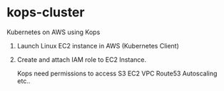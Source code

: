 # kops-cluster

Kubernetes on AWS using Kops
1. Launch Linux EC2 instance in AWS (Kubernetes Client)
2. Create and attach IAM role to EC2 Instance.
  
   Kops need permissions to access
	    S3
	  EC2
	  VPC
	  Route53
	  Autoscaling
	  etc..
